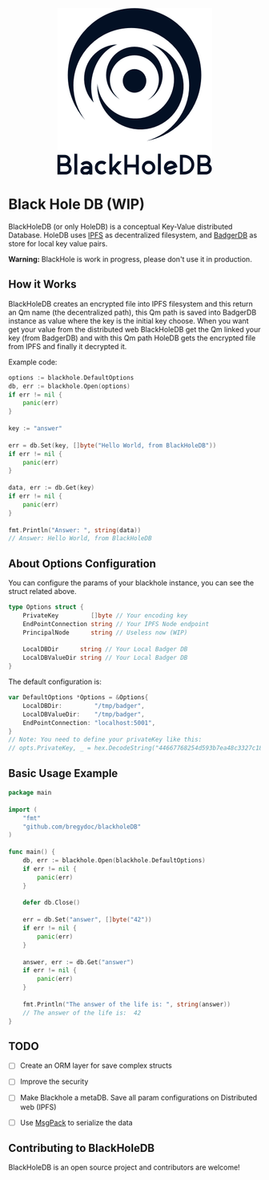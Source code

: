 
<p align="center">
  <img src="logo.png"/>
</p>

# Black Hole DB (WIP)
BlackHoleDB (or only HoleDB) is a conceptual Key-Value distributed Database.
HoleDB uses [IPFS](https://ipfs.io) as decentralized filesystem, 
and [BadgerDB](https://github.com/dgraph-io/badger) as store for local key value pairs.

**Warning:** BlackHole is work in progress, please don't use it in production.
 
## How it Works
BlackHoleDB creates an encrypted file into IPFS filesystem and this return an Qm name (the decentralized path), 
this Qm path is saved into BadgerDB instance as value where the key is the initial key choose. When you want get your 
value from the distributed web BlackHoleDB get the Qm linked your key (from BadgerDB) and with this Qm path HoleDB gets
the encrypted file from IPFS and finally it decrypted it.

Example code:
```go
options := blackhole.DefaultOptions
db, err := blackhole.Open(options)
if err != nil {
	panic(err)
}
	
key := "answer"

err = db.Set(key, []byte("Hello World, from BlackHoleDB"))
if err != nil {
	panic(err)
}

data, err := db.Get(key)
if err != nil {
	panic(err)
}

fmt.Println("Answer: ", string(data))
// Answer: Hello World, from BlackHoleDB

```

## About Options Configuration

You can configure the params of your blackhole instance, 
you can see the struct related above.

```go
type Options struct {
	PrivateKey         []byte // Your encoding key
	EndPointConnection string // Your IPFS Node endpoint
	PrincipalNode      string // Useless now (WIP)

	LocalDBDir      string // Your Local Badger DB
	LocalDBValueDir string // Your Local Badger DB
}
```

The default configuration is:

```go
var DefaultOptions *Options = &Options{
	LocalDBDir:         "/tmp/badger",
	LocalDBValueDir:    "/tmp/badger",
	EndPointConnection: "localhost:5001",
}
// Note: You need to define your privateKey like this:
// opts.PrivateKey, _ = hex.DecodeString("44667768254d593b7ea48c3327c18a651f6031554ca4f5e3e641f6ff1ea72e98")
```

## Basic Usage Example
```go
package main

import (
	"fmt"
	"github.com/bregydoc/blackholeDB"
)

func main() {
	db, err := blackhole.Open(blackhole.DefaultOptions)
	if err != nil {
		panic(err)
	}

	defer db.Close()

	err = db.Set("answer", []byte("42"))
	if err != nil {
		panic(err)
	}

	answer, err := db.Get("answer")
	if err != nil {
		panic(err)
	}

	fmt.Println("The answer of the life is: ", string(answer))
	// The answer of the life is:  42
}
```
## TODO

- [ ] Create an ORM layer for save complex structs
- [ ] Improve the security
- [ ] Make Blackhole a metaDB. Save all param configurations on Distributed web (IPFS)
- [ ] Use [MsgPack](https://msgpack.org/index.html) to serialize the data


## Contributing to BlackHoleDB

BlackHoleDB is an open source project and contributors are welcome!

